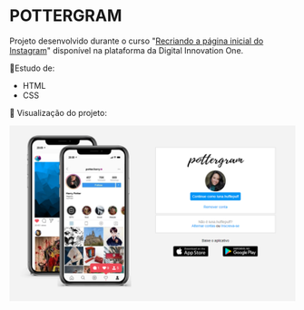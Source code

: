 # POTTERGRAM

Projeto desenvolvido durante o curso "<a href="https://web.dio.me/project/recriando-a-pagina-inicial-do-instagram/learning/9c6e1506-e7c3-473f-8083-6aa4c53d1f45?back=/track/html-web-developer" target="_blank">Recriando a página inicial do Instagram</a>" disponível na plataforma da Digital Innovation One.

📌Estudo de:
- HTML
- CSS

📌 Visualização do projeto:

<p align="left">
  <img src="/img/img_readme.png">
</p>
